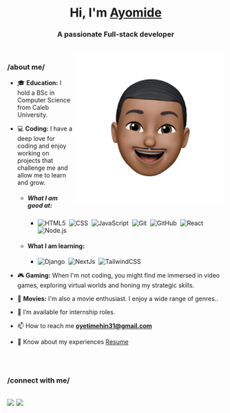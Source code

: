 <!-- ### Hi there 👋 -->

<!--
**Ayomide0123/Ayomide0123** is a ✨ _special_ ✨ repository because its `README.md` (this file) appears on your GitHub profile.

Here are some ideas to get you started:

- 🔭 I’m currently working on ...
- 🌱 I’m currently learning ...
- 👯 I’m looking to collaborate on ...
- 🤔 I’m looking for help with ...
- 💬 Ask me about ...
- 📫 How to reach me: ...
- 😄 Pronouns: ...
- ⚡ Fun fact: ...
-->

<h1 align="center">Hi, I'm <a href="https://ayomideoyetimehin.netlify.app/" target="blank">Ayomide</a></h1>
<h3 align="center">A passionate Full-stack developer</h3>
<br/>

<img align="right" top="500" height="auto" width="350" alt="GIF" src="./avatar.webp">

<h3>/about me/</h3>

- 🎓 **Education:** I hold a BSc in Computer Science from Caleb University.

- 💻 **Coding:** I have a deep love for coding and enjoy working on projects that challenge me and allow me to learn and grow.
  - <h5>What I am good at:</h5>
   
    - ![HTML5](https://img.shields.io/badge/HTML5-E34F26?style=for-the-badge&logo=html5&logoColor=white)&nbsp;
      ![CSS](https://img.shields.io/badge/CSS3-1572B6?style=for-the-badge&logo=css3&logoColor=white)&nbsp;
      ![JavaScript](https://img.shields.io/badge/-JavaScript-05122A?style=flat&logo=javascript)&nbsp;
      ![Git](https://img.shields.io/badge/-Git-05122A?style=flat&logo=git)&nbsp;
      ![GitHub](https://img.shields.io/badge/-GitHub-05122A?style=flat&logo=github)&nbsp;
      ![React](https://img.shields.io/badge/-React-05122A?style=flat&logo=react)&nbsp;
      ![Node.js](https://img.shields.io/badge/-Node.js-05122A?style=flat&logo=node.js)&nbsp;
  
  - <h4>What I am learning:</h4>
  
    - ![Django](https://img.shields.io/badge/-Django-05122A?style=flat&logo=django&logoColor=092E20)&nbsp;
      ![NextJs](https://img.shields.io/badge/next%20js-000000?style=for-the-badge&logo=nextdotjs&logoColor=white)&nbsp;
      ![TailwindCSS](https://img.shields.io/badge/Tailwind_CSS-38B2AC?style=for-the-badge&logo=tailwind-css&logoColor=white)&nbsp;


- 🎮 **Gaming:** When I'm not coding, you might find me immersed in video games, exploring virtual worlds and honing my strategic skills.
  
- 🍿 **Movies:** I'm also a movie enthusiast. I enjoy a wide range of genres..

- 🤝 I’m available for internship roles.

- 📫 How to reach me **oyetimehin31@gmail.com**

- 📄 Know about my experiences <a href="https://drive.google.com/file/d/1-61HdoiafxTqxh5ElRe5AhJ9ZiXWcOhg/view?usp=drive_link" target="blank">Resume</a>
<br/>
<br/>

<h3 align="left" >/connect with me/</h3>

[<img src="https://img.shields.io/badge/linkedin-%230077B5.svg?&style=for-the-badge&logo=linkedin&logoColor=white" />](https://www.linkedin.com/in/ayomide-oyetimehin-6946411b9/) [<img src = "https://img.shields.io/badge/twitter-%2320A1F1.svg?&style=for-the-badge&logo=twitter&logoColor=white">](https://twitter.com/just_ayomide_)
---
<!-- 
Credit: [Oyetimehin Ayomide](https://github.com/Ayomide0123)

Last Edited on: 027/09/2023 -->
